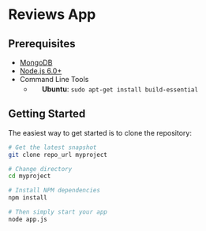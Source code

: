 Reviews  App
=======================

Prerequisites
-------------

- [MongoDB](https://www.mongodb.org/downloads)
- [Node.js 6.0+](http://nodejs.org)
- Command Line Tools
  - <img src="https://lh5.googleusercontent.com/-2YS1ceHWyys/AAAAAAAAAAI/AAAAAAAAAAc/0LCb_tsTvmU/s46-c-k/photo.jpg" height="17">&nbsp;**Ubuntu**: `sudo apt-get install build-essential`


Getting Started
---------------

The easiest way to get started is to clone the repository:

```bash
# Get the latest snapshot
git clone repo_url myproject

# Change directory
cd myproject

# Install NPM dependencies
npm install

# Then simply start your app
node app.js
```
